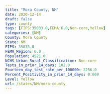 ```yaml
---
title: "Mora County, NM"
date: 2020-12-14
draft: false
type: county
tags: [FIPS:35033.0,FEMA:6.0,Non-core,Yellow]
categories: [NM]
County: Mora County
State: NM
FIPS: 35033.0
FEMA_Region: 6.0
Population: 4521.0
NCHS_Urban_Rural_Classification: Non-core
Tests_in_prior_14_days: 102.0
Fourteen_day_test_rate_per_100000: 2256.0
Percent_Positivity_in_prior_14_days: 0.069
Level: Yellow
url: /states/NM/mora-county
---
```



